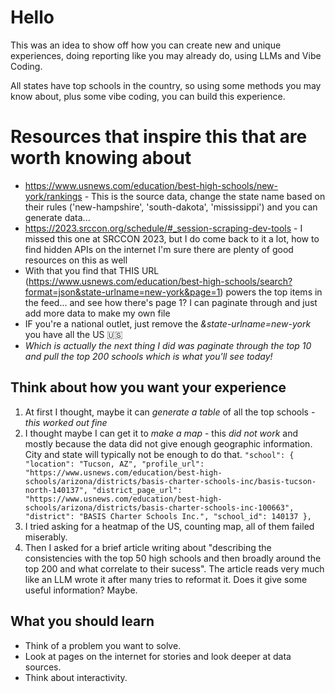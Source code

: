 # Hello

This was an idea to show off how you can create new and unique experiences, doing reporting like you may already do, using LLMs and Vibe Coding.

All states have top schools in the country, so using some methods you may know about, plus some vibe coding, you can build this experience.

# Resources that inspire this that are worth knowing about

* https://www.usnews.com/education/best-high-schools/new-york/rankings - This is the source data, change the state name based on their rules ('new-hampshire', 'south-dakota', 'mississippi') and you can generate data...
* https://2023.srccon.org/schedule/#_session-scraping-dev-tools - I missed this one at SRCCON 2023, but I do come back to it a lot, how to find hidden APIs on the internet I'm sure there are plenty of good resources on this as well
* With that you find that THIS URL (https://www.usnews.com/education/best-high-schools/search?format=json&state-urlname=new-york&page=1) powers the top items in the feed... and see how there's page 1? I can paginate through and just add more data to make my own file
* IF you're a national outlet, just remove the *&state-urlname=new-york* you have all the US 🇺🇸
* *Which is actually the next thing I did was paginate through the top 10 and pull the top 200 schools which is what you'll see today!*

## Think about how you want your experience
1. At first I thought, maybe it can *generate a table* of all the top schools - *this worked out fine*
2. I thought maybe I can get it to *make a map* - this *did not work* and mostly because the data did not give enough geographic information. City and state will typically not be enough to do that. ```"school": {
            "location": "Tucson, AZ",
            "profile_url": "https://www.usnews.com/education/best-high-schools/arizona/districts/basis-charter-schools-inc/basis-tucson-north-140137",
            "district_page_url": "https://www.usnews.com/education/best-high-schools/arizona/districts/basis-charter-schools-inc-100663",
            "district": "BASIS Charter Schools Inc.",
            "school_id": 140137
        },```
3. I tried asking for a heatmap of the US, counting map, all of them failed miserably.
4. Then I asked for a brief article writing about "describing the consistencies with the top 50 high schools and then broadly around the top 200 and what correlate to their sucess". The article reads very much like an LLM wrote it after many tries to reformat it. Does it give some useful information? Maybe.

## What you should learn
- Think of a problem you want to solve. 
- Look at pages on the internet for stories and look deeper at data sources.
- Think about interactivity.